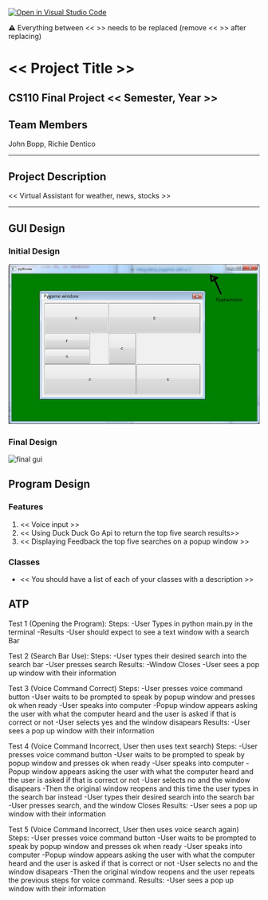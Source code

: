 [![Open in Visual Studio Code](https://classroom.github.com/assets/open-in-vscode-718a45dd9cf7e7f842a935f5ebbe5719a5e09af4491e668f4dbf3b35d5cca122.svg)](https://classroom.github.com/online_ide?assignment_repo_id=14588441&assignment_repo_type=AssignmentRepo)

:warning: Everything between << >> needs to be replaced (remove << >> after replacing)

# << Project Title >>
## CS110 Final Project  << Semester, Year >>

## Team Members

John Bopp, Richie Dentico

***

## Project Description

<< Virtual Assistant for weather, news, stocks >>

***    

## GUI Design

### Initial Design

![initial gui](assets/gui.jpg)

### Final Design

![final gui](assets/finalgui.jpg)

## Program Design

### Features

1. << Voice input >>
2. << Using Duck Duck Go Api to return the top five search results>>
3. << Displaying Feedback the top five searches on a popup window >>


### Classes

- << You should have a list of each of your classes with a description >>

## ATP
Test 1 (Opening the Program):
Steps:
-User Types in python main.py in the terminal
-Results
-User should expect to see a text window with a search Bar

Test 2 (Search Bar Use):
Steps:
-User types their desired search into the search bar
-User presses search
Results:
-Window Closes
-User sees a pop up window with their information

Test 3 (Voice Command Correct)
Steps:
-User presses voice command button
-User waits to be prompted to speak by popup window and presses ok when ready
-User speaks into computer
-Popup window appears asking the user with what the computer heard and the user is asked if that is correct or not
-User selects yes and the window disapears
Results:
-User sees a pop up window with their information

Test 4 (Voice Command Incorrect, User then uses text search)
Steps:
-User presses voice command button
-User waits to be prompted to speak by popup window and presses ok when ready
-User speaks into computer
-Popup window appears asking the user with what the computer heard and the user is asked if that is correct or not
-User selects no and the window disapears
-Then the original window reopens and this time the user types in the search bar instead
-User types their desired search into the search bar
-User presses search, and the window Closes
Results:
-User sees a pop up window with their information

Test 5 (Voice Command Incorrect, User then uses voice search again)
Steps:
-User presses voice command button
-User waits to be prompted to speak by popup window and presses ok when ready
-User speaks into computer
-Popup window appears asking the user with what the computer heard and the user is asked if that is correct or not
-User selects no and the window disapears
-Then the original window reopens and the user repeats the previous steps for voice command.
Results:
-User sees a pop up window with their information






